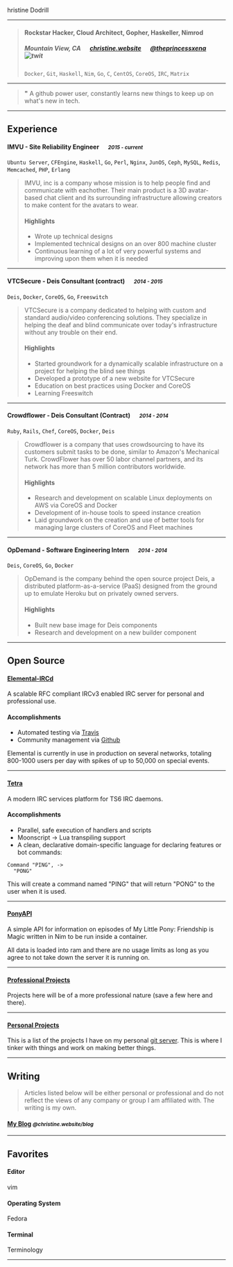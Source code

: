 hristine Dodrill

---

> #### Rockstar Hacker, Cloud Architect, Gopher, Haskeller, Nimrod
> #####  Mountain View, CA &emsp; [christine.website][homepage] &emsp; [@theprincessxena][twitter] ![twit][]
> `Docker`, `Git`, `Haskell`, `Nim`, `Go`, `C`, `CentOS`, `CoreOS`, `IRC`, `Matrix`

---
> **"** A github power user, constantly learns new things to keep up on what's new in tech.


---
## Experience
#### IMVU - Site Reliability Engineer &emsp; <small>*2015 - current*</small>
`Ubuntu Server`, `CFEngine`, `Haskell`, `Go`, `Perl`, `Nginx`, `JunOS`, `Ceph`, `MySQL`, `Redis`, `Memcached`, `PHP`, `Erlang`
> IMVU, inc is a company whose mission is to help people find and communicate
> with eachother. Their main product is a 3D avatar-based chat client and its
> surrounding infrastructure allowing creators to make content for the avatars
> to wear.
> 
> #### Highlights
> 
> - Wrote up technical designs
> - Implemented technical designs on an over 800 machine cluster
> - Continuous learning of a lot of very powerful systems and improving upon them
> when it is needed

---
#### VTCSecure - Deis Consultant (contract) &emsp; <small>*2014 - 2015*</small>
`Deis`, `Docker`, `CoreOS`, `Go`, `Freeswitch`
> VTCSecure is a company dedicated to helping with custom and standard
> audio/video conferencing solutions. They specialize in helping the deaf and
> blind communicate over today's infrastructure without any trouble on their end.
> 
> #### Highlights
> 
> - Started groundwork for a dynamically scalable infrastructure on a project for helping the blind see things
> - Developed a prototype of a new website for VTCSecure
> - Education on best practices using Docker and CoreOS
> - Learning Freeswitch

---
#### Crowdflower - Deis Consultant (Contract) &emsp; <small>*2014 - 2014*</small>
`Ruby`, `Rails`, `Chef`, `CoreOS`, `Docker`, `Deis`
> Crowdflower is a company that uses crowdsourcing to have its customers submit
> tasks to be done, similar to Amazon's Mechanical Turk. CrowdFlower has over 50
> labor channel partners, and its network has more than 5 million contributors
> worldwide.
> 
> #### Highlights
> 
> - Research and development on scalable Linux deployments on AWS via CoreOS and
> Docker
> - Development of in-house tools to speed instance creation
> - Laid groundwork on the creation and use of better tools for managing large
> clusters of CoreOS and Fleet machines

---
#### OpDemand - Software Engineering Intern &emsp; <small>*2014 - 2014*</small>
`Deis`, `CoreOS`, `Go`, `Docker`
> OpDemand is the company behind the open source project Deis, a distributed
> platform-as-a-service (PaaS) designed from the ground up to emulate Heroku but
> on privately owned servers.
> 
> #### Highlights
> 
> - Built new base image for Deis components
> - Research and development on a new builder component

---
## Open Source
#### [Elemental-IRCd](http://elemental-ircd.com)
A scalable RFC compliant IRCv3 enabled IRC server for personal and professional use.

#### Accomplishments

* Automated testing via [Travis](https://travis-ci.org/Elemental-IRCd/elemental-ircd)
* Community management via [Github](https://github.com/elemental-ircd/elemental-ircd)

Elemental is currently in use in production on several networks, totaling 800-1000 users per day with spikes of up to 50,000 on special events.

---
#### [Tetra](https://github.com/Xe/Tetra)
A modern IRC services platform for TS6 IRC daemons.

#### Accomplishments

* Parallel, safe execution of handlers and scripts
* Moonscript -> Lua transpiling support
* A clean, declarative domain-specific language for declaring features or bot commands:

```
Command "PING", ->
  "PONG"
```

This will create a command named "PING" that will return "PONG" to the user when it is used.

---
#### [PonyAPI](https://github.com/Xe/ponyapi)
A simple API for information on episodes of My Little Pony: Friendship is Magic written in Nim to be run inside a container.

All data is loaded into ram and there are no usage limits as long as you agree to not take down the server it is running on.

---
#### [Professional Projects](https://github.com/Xe)
Projects here will be of a more professional nature (save a few here and there).

---
#### [Personal Projects](https://git.xeserv.us/xena)
This is a list of the projects I have on my personal [git server](https://xeserv.us). This is where I tinker with things and work on making better things.

---
## Writing

> Articles listed below will be either personal or professional and do not reflect the views of any company or group I am affiliated with. The writing is my own.
#### [My Blog](https://christine.website/blog) *<small>@christine.website/blog</small>*

---
## Favorites
#### Editor
vim
#### Operating System
Fedora
#### Terminal
Terminology

---
[avatar]: https://avatars2.githubusercontent.com/u/529003?v=3&s=256
[homepage]: https://christine.website
[twitter]: https://twitter.com/theprincessxena
[twit]: http://cdn-careers.sstatic.net/careers/Img/icon-twitter.png?v=b1bd58ad2034
